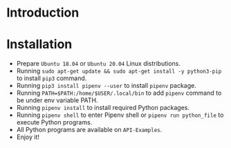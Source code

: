 # Introduction

# Installation

- Prepare `Ubuntu 18.04` or `Ubuntu 20.04` Linux distributions.
- Running `sudo apt-get update && sudo apt-get install -y python3-pip` to install `pip3` command.
- Running `pip3 install pipenv --user` to install `pipenv` package.
- Running `PATH=$PATH:/home/$USER/.local/bin` to add `pipenv` command to be under env variable PATH.
- Running `pipenv install` to install required Python packages.
- Running `pipenv shell` to enter Pipenv shell or `pipenv run python_file` to execute Python programs.
- All Python programs are available on `API-Examples`.
- Enjoy it!
